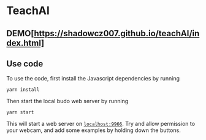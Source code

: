 # TeachAI

## DEMO[https://shadowcz007.github.io/teachAI/index.html]


## Use code
To use the code, first install the Javascript dependencies by running  

```
yarn install
```

Then start the local budo web server by running 

```
yarn start
```

This will start a web server on [`localhost:9966`](http://localhost:9966). Try and allow permission to your webcam, and add some examples by holding down the buttons. 
